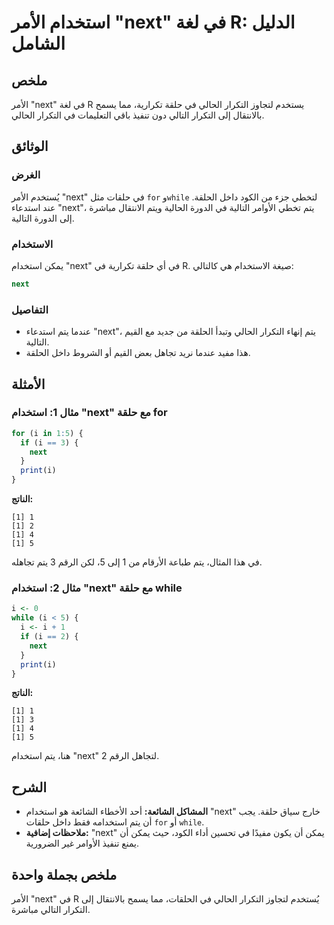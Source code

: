<!--
Meta Description: # استخدام الأمر "next" في لغة R: الدليل الشامل ## ملخص الأمر "next" في لغة R يستخدم لتجاوز التكرار الحالي في حلقة تكرارية، مما يسمح بالانتقال إلى التك...
Meta Keywords: next, يتم, استخدام, التكرار, حلقة
-->

# استخدام الأمر "next" في لغة R: الدليل الشامل

## ملخص
الأمر "next" في لغة R يستخدم لتجاوز التكرار الحالي في حلقة تكرارية، مما يسمح بالانتقال إلى التكرار التالي دون تنفيذ باقي التعليمات في التكرار الحالي.

## الوثائق
### الغرض
يُستخدم الأمر "next" في حلقات مثل `for` و`while` لتخطي جزء من الكود داخل الحلقة. عند استدعاء "next"، يتم تخطي الأوامر التالية في الدورة الحالية ويتم الانتقال مباشرة إلى الدورة التالية.

### الاستخدام
يمكن استخدام "next" في أي حلقة تكرارية في R. صيغة الاستخدام هي كالتالي:

```R
next
```

### التفاصيل
- عندما يتم استدعاء "next"، يتم إنهاء التكرار الحالي وتبدأ الحلقة من جديد مع القيم التالية.
- هذا مفيد عندما نريد تجاهل بعض القيم أو الشروط داخل الحلقة.

## الأمثلة
### مثال 1: استخدام "next" مع حلقة for
```R
for (i in 1:5) {
  if (i == 3) {
    next
  }
  print(i)
}
```
**الناتج:**
```
[1] 1
[1] 2
[1] 4
[1] 5
```
في هذا المثال، يتم طباعة الأرقام من 1 إلى 5، لكن الرقم 3 يتم تجاهله.

### مثال 2: استخدام "next" مع حلقة while
```R
i <- 0
while (i < 5) {
  i <- i + 1
  if (i == 2) {
    next
  }
  print(i)
}
```
**الناتج:**
```
[1] 1
[1] 3
[1] 4
[1] 5
```
هنا، يتم استخدام "next" لتجاهل الرقم 2.

## الشرح
- **المشاكل الشائعة:** أحد الأخطاء الشائعة هو استخدام "next" خارج سياق حلقة. يجب أن يتم استخدامه فقط داخل حلقات `for` أو `while`.
- **ملاحظات إضافية:** "next" يمكن أن يكون مفيدًا في تحسين أداء الكود، حيث يمكن أن يمنع تنفيذ الأوامر غير الضرورية.

## ملخص بجملة واحدة
الأمر "next" في R يُستخدم لتجاوز التكرار الحالي في الحلقات، مما يسمح بالانتقال إلى التكرار التالي مباشرة.